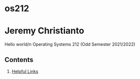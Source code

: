# os212
# Jeremy Christianto
Hello world/n
Operating Systems 212 (Odd Semester 2021/2022)

## Contents
1. [Helpful Links](links.md)
